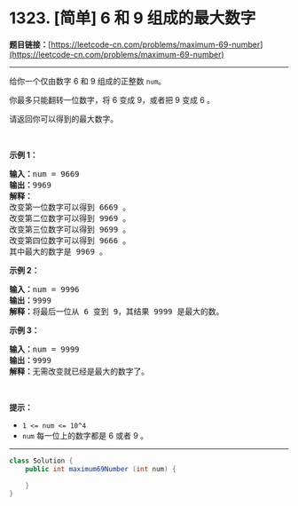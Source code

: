 # 1323. [简单] 6 和 9 组成的最大数字

**题目链接：**[https://leetcode-cn.com/problems/maximum-69-number](https://leetcode-cn.com/problems/maximum-69-number)

---

<div class="content__1Y2H">
 <div class="notranslate">
  <p>给你一个仅由数字 6 和 9 组成的正整数&nbsp;<code>num</code>。</p> 
  <p>你最多只能翻转一位数字，将 6 变成&nbsp;9，或者把&nbsp;9 变成&nbsp;6 。</p> 
  <p>请返回你可以得到的最大数字。</p> 
  <p>&nbsp;</p> 
  <p><strong>示例 1：</strong></p> 
  <pre class="language-text"><strong>输入：</strong>num = 9669
<strong>输出：</strong>9969
<strong>解释：</strong>
改变第一位数字可以得到 6669 。
改变第二位数字可以得到 9969 。
改变第三位数字可以得到 9699 。
改变第四位数字可以得到 9666 。
其中最大的数字是 9969 。
</pre> 
  <p><strong>示例 2：</strong></p> 
  <pre class="language-text"><strong>输入：</strong>num = 9996
<strong>输出：</strong>9999
<strong>解释：</strong>将最后一位从 6 变到 9，其结果 9999 是最大的数。</pre> 
  <p><strong>示例 3：</strong></p> 
  <pre class="language-text"><strong>输入：</strong>num = 9999
<strong>输出：</strong>9999
<strong>解释：</strong>无需改变就已经是最大的数字了。</pre> 
  <p>&nbsp;</p> 
  <p><strong>提示：</strong></p> 
  <ul> 
   <li><code>1 &lt;= num &lt;= 10^4</code></li> 
   <li><code>num</code>&nbsp;每一位上的数字都是 6 或者&nbsp;9 。</li> 
  </ul> 
 </div>
</div>

---

```java
class Solution {
    public int maximum69Number (int num) {
        
    }
}
```